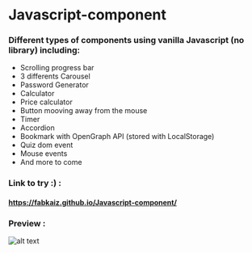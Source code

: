 # Javascript-component
### Different types of components using vanilla Javascript (no library) including:
* Scrolling progress bar
* 3 differents Carousel
* Password Generator
* Calculator
* Price calculator
* Button mooving away from the mouse
* Timer
* Accordion
* Bookmark with OpenGraph API (stored with LocalStorage)
* Quiz dom event
* Mouse events
* And more to come
### Link to try :) :

#### https://fabkaiz.github.io/Javascript-component/

### Preview :
![alt text](https://i.ibb.co/ftHP9jC/screencapture-127-0-0-1-5501-index-html-2021-09-13-23-45-23.png)

